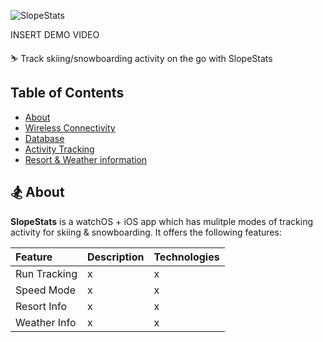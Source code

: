 ![SlopeStats](https://github.com/user-attachments/assets/b98bcfee-b19b-4d68-bb07-fddfa40e4163)

INSERT DEMO VIDEO

⛷️ Track skiing/snowboarding activity on the go with SlopeStats

## Table of Contents
- [About](#-about)
- [Wireless Connectivity](#-wireless-connectivity)
- [Database](#-database)
- [Activity Tracking](#-activity-tracking)
- [Resort & Weather information](#-resort-and-weather-tracking)

## 🏂 About

**SlopeStats** is a watchOS + iOS app which has mulitple modes of tracking activity for skiing & snowboarding. It offers the following features:

|Feature|Description|Technologies|
|:-|:-|:-|
|Run Tracking|x|x|
|Speed Mode|x|x|
|Resort Info|x|x|
|Weather Info|x|x|
